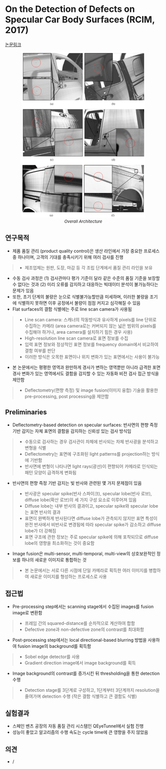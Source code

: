 # On the Detection of Defects on Specular Car Body Surfaces (RCIM, 2017)

[논문링크](https://www.sciencedirect.com/science/article/pii/S0736584517300194)

<p align="center">
    <img width="400" alt='fig1' src="../img/molina2017detection.png?raw=true"></br>
    <em><font size=2>Overall Architecture</font></em>
</p>

## 연구목적
- 제품 품질 관리 (product quality control)은 생산 라인에서 가장 중요한 프로세스 중 하나이며, 고객의 기대를 충족시키기 위해 여러 검사를 진행
> - 제조업체는 원판, 도장, 마감 등 각 조립 단계에서 품질 관리 라인을 보유
- 수동 검사 과정은 (1) 검사관마다 평가 기준이 달라 같은 수준의 품질 기준을 보장할 수 없다는 것과 (2) 미리 오류를 감지하고 대응하는 빅데이터 분석이 불가능하다는 문제가 있음
- 또한, 초기 단계의 불량은 눈으로 식별불가능할만큼 미세하며, 이러한 불량을 조기에 식별하지 못하면 이후 공정에서 불량이 점점 커지고 심각해질 수 있음
- Flat surfaces의 결함 식별에는 주로 line scan camera가 사용됨
> - Line scan camera: 스캐너의 작동방식과 유사하게 pixels를 line 단위로 수집하는 카메라 (area camera로는 커버되지 않는 넓은 범위의 pixels를 수집해야 하거나, area camera를 설치하기 힘든 경우 사용)
> - High-resolution line scan camera로 표면 정보를 수집
> - 입력 표면 정보와 정상적인 표면 정보를 frequency domain에서 비교하여 결함 여부를 판단
> - 이러한 방식은 오목한 표면이나 위치 변화가 있는 표면에서는 사용이 불가능
- 본 논문에서는 평평한 영역과 완만하게 경사가 변하는 영역뿐만 아니라 급격한 포면 경사 변화가 있는 영역에서도 결함을 감지할 수 있는 자동화 비전 검사 접근 방식을 제안함
> - Deflectometry(편향 측정) 및 image fusion(이미지 융합) 기술을 활용한 pre-processing, post processing을 제안함

## Preliminaries
- Deflectometry-based detection on specular surfaces: 반사면의 편향 즉정 기반 감지는 자체 표면의 결함을 감지하는 신뢰성 있는 검사 방식임
> - 수동으로 검사하는 경우 검사관이 차체에 반사되는 차체 반사광을 분석하고 변형을 식별
> - Deflectometry는 표면에 구조화된 light patterns를 projection하는 방식에 기반함
> - 반사면에 변형이 나타나면 light rays(광선)이 편향되어 카메라로 인식되는 패턴 모양이 급격하게 변화됨
- 반사면의 편향 즉정 기반 감지는 빛 반사와 관련된 몇 가지 문제점이 있음
> - 반사광은 specular spike(반사 스파이크), specular lobe(반사 로브), diffuse lobe(확산 로브)의 세 가지 구성 요소로 이루어져 있음
> - Diffuse lobe는 내부 반사의 결과이고, specular spike와 specular lobe는 표면 반사의 결과
> - 표면이 완벽하게 반사된다면 diffuse lobe가 관측되지 않지만 표면 특성이 완전 반사에서 비반사로 변경됨에 따라 specular spike가 감소하고 diffuse lobe가 더 강해짐
> - 표면 구조에 관한 정보는 주로 specular spike에 의해 포착되므로 diffuse lobe의 영향을 최소화하는 것이 중요함
- Image fusion은 multi-sensor, multi-temporal, multi-view의 상호보완적인 정보를 하나의 새로운 이미지로 통합하는 것
> - 본 논문에서는 서로 다른 시점에 단일 카메라로 획득한 여러 이미지를 병합하여 새로운 이미지를 형성하는 프로세스로 사용

## 접근법
- Pre-processing step에서는 scanning stage에서 수집된 images를 fusion image로 변환함
> - 프레임 간의 squared-distance를 순차적으로 계산하여 합함
> - Defective zone과 non-defective zone의 contrast를 최대화함
- Post-processing step에서는 local directional-based blurring 방법을 사용하여 fusion image의 background를 획득함
> - Sobel edge detector를 사용
> - Gradient direction image에서 image background를 획득
- Image background의 contrast를 증가시킨 뒤 thresholding을 통한 detection 수행
> - Detection stage를 3단계로 구성하고, 1단계부터 3단계까지 resolution을 줄여가며 detection 수행 (작은 결함 식별하고 큰 결함도 식별)

## 실험결과
- 스페인 벤츠 공장의 자동 품질 관리 시스템인 QEyeTunnel에서 실험 진행
- 성능이 좋았고 알고리즘의 수행 속도는 cycle time에 큰 영향을 주지 않았음

## 의견
- /